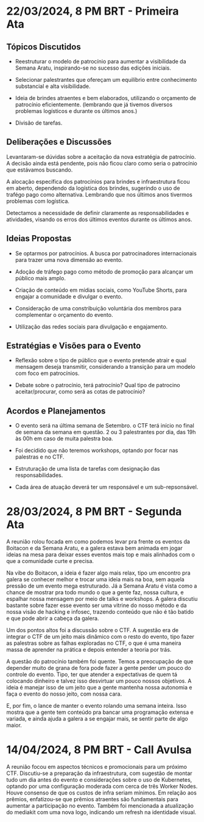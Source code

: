 # 22/03/2024, 8 PM BRT - Primeira Ata

## Tópicos Discutidos

- Reestruturar o modelo de patrocínio para aumentar a visibilidade da Semana Aratu, inspirando-se no sucesso das edições iniciais.

- Selecionar palestrantes que ofereçam um equilíbrio entre conhecimento substancial e alta visibilidade.

- Ideia de brindes atraentes e bem elaborados, utilizando o orçamento de patrocínio eficientemente. (lembrando que já tivemos diversos problemas logísticos e durante os últimos anos.)

- Divisão de tarefas.

## Deliberações e Discussões

Levantaram-se dúvidas sobre a aceitação da nova estratégia de patrocínio. A decisão ainda está pendente, pois não ficou claro como seria o patrocínio que estávamos buscando.

A alocação específica dos patrocínios para brindes e infraestrutura ficou em aberto, dependendo da logística dos brindes, sugerindo o uso de trafégo pago como alternativa. Lembrando que nos últimos anos tivermos problemas com logística.

Detectamos a necessidade de definir claramente as responsabilidades e atividades, visando os erros dos últimos eventos durante os últimos anos.

## Ideias Propostas

- Se optarmos por patrocínios. A busca por patrocinadores internacionais para trazer uma nova dimensão ao evento.

- Adoção de tráfego pago como método de promoção para alcançar um público mais amplo.

- Criação de conteúdo em mídias sociais, como YouTube Shorts, para engajar a comunidade e divulgar o evento.

- Consideração de uma constribuição voluntária dos membros para complementar o orçamento do evento.

- Utilização das redes sociais para divulgação e engajamento.

## Estratégias e Visões para o Evento

- Reflexão sobre o tipo de público que o evento pretende atrair e qual mensagem deseja transmitir, considerando a transição para um modelo com foco em patrocínios.

- Debate sobre o patrocínio, terá patrocínio? Qual tipo de patrocino aceitar/procurar, como será as cotas de patrocínio?

## Acordos e Planejamentos

- O evento será na última semana de Setembro. o CTF terá início no final de semana da semana em questão. 2 ou 3 palestrantes por dia, das 19h às 00h em caso de muita palestra boa.

- Foi decidido que não teremos workshops, optando por focar nas palestras e no CTF.

- Estruturação de uma lista de tarefas com designação das responsabilidades.

- Cada área de atuação deverá ter um responsável e um sub-repsonsável.

# 28/03/2024, 8 PM BRT - Segunda Ata

A reunião rolou focada em como podemos levar pra frente os eventos da Boitacon e da Semana Aratu, e a galera estava bem animada em jogar ideias na mesa para deixar esses eventos mais top e mais alinhados com o que a comunidade curte e precisa.

Na vibe do Boitacon, a ideia é fazer algo mais relax, tipo um encontro pra galera se conhecer melhor e trocar uma ideia mais na boa, sem aquela pressão de um evento mega estruturado. Já a Semana Aratu é vista como a chance de mostrar pra todo mundo o que a gente faz, nossa cultura, e espalhar nossa mensagem por meio de talks e workshops. A galera discutiu bastante sobre fazer esse evento ser uma vitrine do nosso método e da nossa visão de hacking e infosec, trazendo conteúdo que não é tão batido e que pode abrir a cabeça da galera.

Um dos pontos altos foi a discussão sobre o CTF. A sugestão era de integrar o CTF de um jeito mais dinâmico com o resto do evento, tipo fazer as palestras sobre as falhas exploradas no CTF, o que é uma maneira massa de aprender na prática e depois entender a teoria por trás.

A questão do patrocínio também foi quente. Temos a preocupação de que depender muito de grana de fora pode fazer a gente perder um pouco do controle do evento. Tipo, ter que atender a expectativas de quem tá colocando dinheiro e talvez isso desvirtuar um pouco nossos objetivos. A ideia é manejar isso de um jeito que a gente mantenha nossa autonomia e faça o evento do nosso jeito, com nossa cara.

E, por fim, o lance de manter o evento rolando uma semana inteira. Isso mostra que a gente tem conteúdo pra bancar uma programação extensa e variada, e ainda ajuda a galera a se engajar mais, se sentir parte de algo maior.

# 14/04/2024, 8 PM BRT - Call Avulsa

A reunião focou em aspectos técnicos e promocionais para um próximo CTF. Discutiu-se a preparação da infraestrutura, com sugestão de montar tudo um dia antes do evento e considerações sobre o uso de Kubernetes, optando por uma configuração moderada com cerca de três Worker Nodes. Houve consenso de que os custos de infra seriam mínimos. Em relação aos prêmios, enfatizou-se que prêmios atraentes são fundamentais para aumentar a participação no evento. Também foi mencionada a atualização do mediakit com uma nova logo, indicando um refresh na identidade visual.
